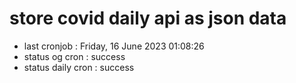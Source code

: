 # store covid daily api as json data

- last cronjob : Friday, 16 June 2023 01:08:26
- status og cron : success
- status daily cron : success
      
      